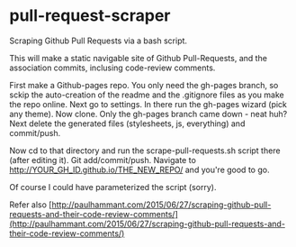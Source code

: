 # pull-request-scraper

Scraping Github Pull Requests via a bash script.

This will make a static navigable site of Github Pull-Requests, and the association commits, inclusing code-review comments.

First make a Github-pages repo. You only need the gh-pages branch, so sckip the auto-creation of the readme and the .gitignore files as you make the repo online.  Next go to settings. In there run the gh-pages wizard (pick any theme). Now clone. Only the gh-pages branch came down - neat huh?  Next delete the generated files (stylesheets, js, everything) and commit/push.

Now cd to that directory and run the scrape-pull-requests.sh script there (after editing it).  Git add/commit/push.  Navigate to http://YOUR_GH_ID.github.io/THE_NEW_REPO/ and you're good to go.

Of course I could have parameterized the script (sorry).

Refer also [http://paulhammant.com/2015/06/27/scraping-github-pull-requests-and-their-code-review-comments/](http://paulhammant.com/2015/06/27/scraping-github-pull-requests-and-their-code-review-comments/)
